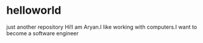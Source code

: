# helloworld
just another repository
Hi!I am Aryan.I like working with computers.I want to become a software engineer
